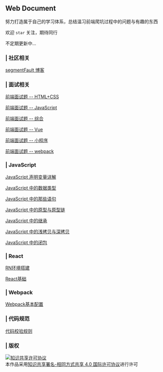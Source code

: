## Web Document

努力打造属于自己的学习体系，总结温习前端爬坑过程中的问题与有趣的东西

欢迎 `star` 关注，期待同行

不定期更新中…

### | 社区相关

[segmentFault 博客](https://segmentfault.com/u/youdangde_5c8b208a23f95/articles)

### | 面试相关

[前端面试题 -- HTML+CSS](https://github.com/Roamen/web-document/issues/2)

[前端面试题 -- JavaScript](https://github.com/Roamen/web-document/issues/3)

[前端面试题 -- 综合](https://github.com/Roamen/web-document/issues/4)

[前端面试题 -- Vue](https://github.com/Roamen/web-document/issues/5)

[前端面试题 -- 小程序](https://github.com/Roamen/web-document/issues/6)

[前端面试题 -- webpack](https://github.com/Roamen/web-document/issues/7)

### | JavaScript

[JavaScript 声明变量详解](https://github.com/Roamen/web-document/issues/8)

[JavaScript 中的数据类型](https://github.com/Roamen/web-document/issues/9)

[JavaScript 中的那些语句](https://github.com/Roamen/web-document/issues/10)

[JavaScript 中的原型与原型链](https://github.com/Roamen/web-document/issues/11)

[JavaScript 中的继承](https://github.com/Roamen/web-document/issues/12)

[JavaScript 中的浅拷贝与深拷贝](https://github.com/Roamen/web-document/issues/14)

[JavaScript 中的闭包](https://github.com/Roamen/web-document/issues/15)

### | React

[RN环境搭建](https://github.com/Roamen/web-document/issues/16)

[React基础](https://github.com/Roamen/web-document/issues/19)

### | Webpack

[Webpack基本配置](https://github.com/Roamen/web-document/issues/18)

### | 代码规范

[代码校验规则](https://github.com/Roamen/web-document/tree/master/Other/eslint)


### | 版权

<a rel="license" href="http://creativecommons.org/licenses/by-sa/4.0/"><img alt="知识共享许可协议" style="border-width:0" src="https://i.creativecommons.org/l/by-sa/4.0/88x31.png" /></a><br />本<span xmlns:dct="http://purl.org/dc/terms/" href="http://purl.org/dc/dcmitype/Text" rel="dct:type">作品</span>采用<a rel="license" href="http://creativecommons.org/licenses/by-sa/4.0/">知识共享署名-相同方式共享 4.0 国际许可协议</a>进行许可
